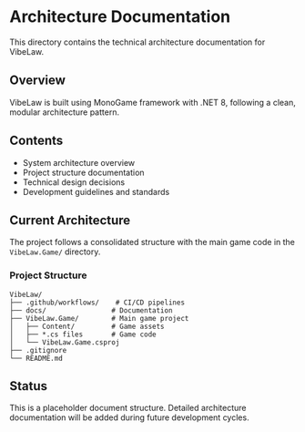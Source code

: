 # Architecture Documentation

This directory contains the technical architecture documentation for VibeLaw.

## Overview
VibeLaw is built using MonoGame framework with .NET 8, following a clean, modular architecture pattern.

## Contents
- System architecture overview
- Project structure documentation
- Technical design decisions
- Development guidelines and standards

## Current Architecture
The project follows a consolidated structure with the main game code in the `VibeLaw.Game/` directory.

### Project Structure
```
VibeLaw/
├── .github/workflows/    # CI/CD pipelines
├── docs/                # Documentation
├── VibeLaw.Game/        # Main game project
│   ├── Content/         # Game assets
│   ├── *.cs files       # Game code
│   └── VibeLaw.Game.csproj
├── .gitignore
└── README.md
```

## Status
This is a placeholder document structure. Detailed architecture documentation will be added during future development cycles.